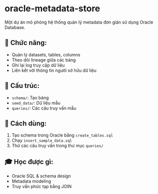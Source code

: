 # oracle-metadata-store

Một dự án mô phỏng hệ thống quản lý metadata đơn giản sử dụng Oracle Database.

## 📌 Chức năng:
- Quản lý datasets, tables, columns
- Theo dõi lineage giữa các bảng
- Ghi lại log truy cập dữ liệu
- Liên kết với thông tin người sở hữu dữ liệu

## 📁 Cấu trúc:
- `schema/`: Tạo bảng
- `seed_data/`: Dữ liệu mẫu
- `queries/`: Các câu truy vấn mẫu

## 🚀 Cách dùng:
1. Tạo schema trong Oracle bằng `create_tables.sql`
2. Chạy `insert_sample_data.sql`
3. Thử các câu truy vấn trong thư mục `queries/`

## 🎓 Học được gì:
- Oracle SQL & schema design
- Metadata modeling
- Truy vấn phức tạp bằng JOIN
